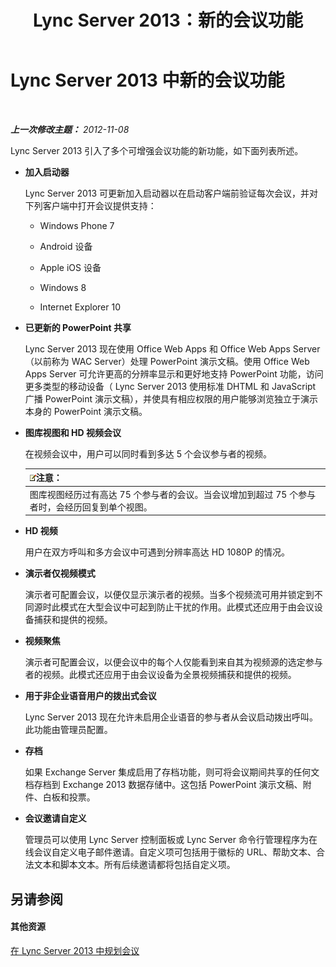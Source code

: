 ﻿---
title: Lync Server 2013：新的会议功能
TOCTitle: 新的会议功能
ms:assetid: feeb81e8-1424-408c-a440-886aa0fb133c
ms:mtpsurl: https://technet.microsoft.com/zh-cn/library/Gg413085(v=OCS.15)
ms:contentKeyID: 49314861
ms.date: 05/19/2016
mtps_version: v=OCS.15
ms.translationtype: HT
---

# Lync Server 2013 中新的会议功能

 

_**上一次修改主题：** 2012-11-08_

Lync Server 2013 引入了多个可增强会议功能的新功能，如下面列表所述。

  - **加入启动器**
    
    Lync Server 2013 可更新加入启动器以在启动客户端前验证每次会议，并对下列客户端中打开会议提供支持：
    
      - Windows Phone 7
    
      - Android 设备
    
      - Apple iOS 设备
    
      - Windows 8
    
      - Internet Explorer 10

  - **已更新的 PowerPoint 共享**
    
    Lync Server 2013 现在使用 Office Web Apps 和 Office Web Apps Server（以前称为 WAC Server）处理 PowerPoint 演示文稿。使用 Office Web Apps Server 可允许更高的分辨率显示和更好地支持 PowerPoint 功能，访问更多类型的移动设备（ Lync Server 2013 使用标准 DHTML 和 JavaScript 广播 PowerPoint 演示文稿），并使具有相应权限的用户能够浏览独立于演示本身的 PowerPoint 演示文稿。

  - **图库视图和 HD 视频会议**
    
    在视频会议中，用户可以同时看到多达 5 个会议参与者的视频。
    
    <table>
    <thead>
    <tr class="header">
    <th><img src="images/Dn783119.note(OCS.15).gif" title="note" alt="note" />注意：</th>
    </tr>
    </thead>
    <tbody>
    <tr class="odd">
    <td>图库视图经历过有高达 75 个参与者的会议。当会议增加到超过 75 个参与者时，会经历回复到单个视图。</td>
    </tr>
    </tbody>
    </table>


  - **HD 视频**
    
    用户在双方呼叫和多方会议中可遇到分辨率高达 HD 1080P 的情况。

  - **演示者仅视频模式**
    
    演示者可配置会议，以便仅显示演示者的视频。当多个视频流可用并锁定到不同源时此模式在大型会议中可起到防止干扰的作用。此模式还应用于由会议设备捕获和提供的视频。

  - **视频聚焦**
    
    演示者可配置会议，以便会议中的每个人仅能看到来自其为视频源的选定参与者的视频。此模式还应用于由会议设备为全景视频捕获和提供的视频。

  - **用于非企业语音用户的拨出式会议**
    
    Lync Server 2013 现在允许未启用企业语音的参与者从会议启动拨出呼叫。此功能由管理员配置。

  - **存档**
    
    如果 Exchange Server 集成启用了存档功能，则可将会议期间共享的任何文档存档到 Exchange 2013 数据存储中。这包括 PowerPoint 演示文稿、附件、白板和投票。

  - **会议邀请自定义**
    
    管理员可以使用 Lync Server 控制面板或 Lync Server 命令行管理程序为在线会议自定义电子邮件邀请。自定义项可包括用于徽标的 URL、帮助文本、合法文本和脚本文本。所有后续邀请都将包括自定义项。

## 另请参阅

#### 其他资源

[在 Lync Server 2013 中规划会议](lync-server-2013-planning-for-conferencing.md)


